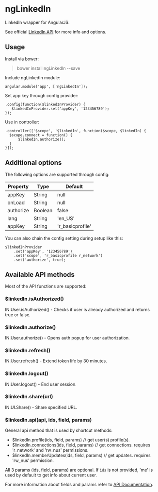 ngLinkedIn
==========

LinkedIn wrapper for AngularJS.

See official [LinkedIn API](https://developer.linkedin.com/documents/javascript-api-reference-0) for more info and options.

## Usage ##

Install via bower:
> bower install ngLinkedIn --save

Include ngLinkedIn module:

```
angular.module('app', ['ngLinkedIn']);
```

Set app key through config provider:

```
.config(function($linkedInProvider) {
   $linkedInProvider.set('appKey', '123456789');
});
```

Use in controller:

```
.controller(['$scope', '$linkedIn', function($scope, $linkedIn) {
  $scope.connect = function() {
      $linkedIn.authorize();
  }
}]);
```

## Additional options ##

The following options are supported through config:

Property      | Type          | Default
------------- | ------------- | -------------
appKey        | String        | null
onLoad        | String        | null
authorize     | Boolean       | false
lang          | String        | 'en_US'
appKey        | String        | 'r_basicprofile'


You can also chain the config setting during setup like this:

```
$linkedInProvider
    .set('appKey', '123456789')
    .set('scope', 'r_basicprofile r_network')
    .set('authorize', true);
```

## Available API methods ##

Most of the API functions are supported:

### $linkedIn.isAuthorized() ###
IN.User.isAuthorized() - Checks if user is already authorized and returns true or false.

### $linkedIn.authorize() ###
IN.User.authorize() - Opens auth popup for user authorization.

### $linkedIn.refresh() ###
IN.User.refresh() - Extend token life by 30 minutes.

### $linkedIn.logout() ###
IN.User.logout() - End user session.

### $linkedIn.share(url) ###
IN.UI.Share() - Share specified URL.

### $linkedIn.api(api, ids, field, params) ###
General api method that is used by shortcut methods:

* $linkedIn.profile(ids, field, params)         // get user(s) profile(s).
* $linkedIn.connections(ids, field, params)     // get connections. requires 'r_network' and 'rw_nus' permissions.
* $linkedIn.memberUpdates(ids, field, params)   // get updates. requires 'rw_nus' permission.

All 3 params (ids, field, params) are optional. If `ids` is not provided, 'me' is used by default to get info about current user.

For more information about fields and params refer to [API Documentation](http://developer.linkedin.com/documents/making-api-requests-using-inapi).

